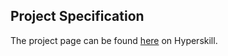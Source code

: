 ## Project Specification

The project page can be found [here](https://hyperskill.org/projects/64?track=1) on Hyperskill.